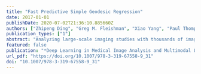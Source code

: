 ```yaml
---
title: "Fast Predictive Simple Geodesic Regression"
date: 2017-01-01
publishDate: 2020-07-02T21:36:10.885660Z
authors: ["Zhipeng Ding", "Greg M. Fleishman", "Xiao Yang", "Paul Thompson", "Roland Kwitt", "Marc Niethammer"]
publication_types: ["1"]
abstract: "Analyzing large-scale imaging studies with thousands of images is computationally expensive. To assess localized morphological differences, deformable image registration is a key tool. However, as registrations are costly to compute, large-scale studies frequently require large compute clusters. This paper explores a fast predictive approximation to image registration. In particular, it uses these fast registrations to approximate a simplified geodesic regression model to capture longitudinal brain changes. The resulting approach is orders of magnitude faster than the optimization-based regression approach and hence facilitates large-scale analysis on a single graphics processing unit. We show results on 2D and 3D brain magnetic resonance images from OASIS and ADNI."
featured: false
publication: "*Deep Learning in Medical Image Analysis and Multimodal Learning for Clinical Decision Support - Third International Workshop, DLMIA 2017, and 7th International Workshop, ML-CDS 2017, Held in Conjunction with MICCAI 2017, Québec City, QC, Canada, September 14, 2017, Proceedings*"
url_pdf: "https://doi.org/10.1007/978-3-319-67558-9_31"
doi: "10.1007/978-3-319-67558-9_31"
---
```


